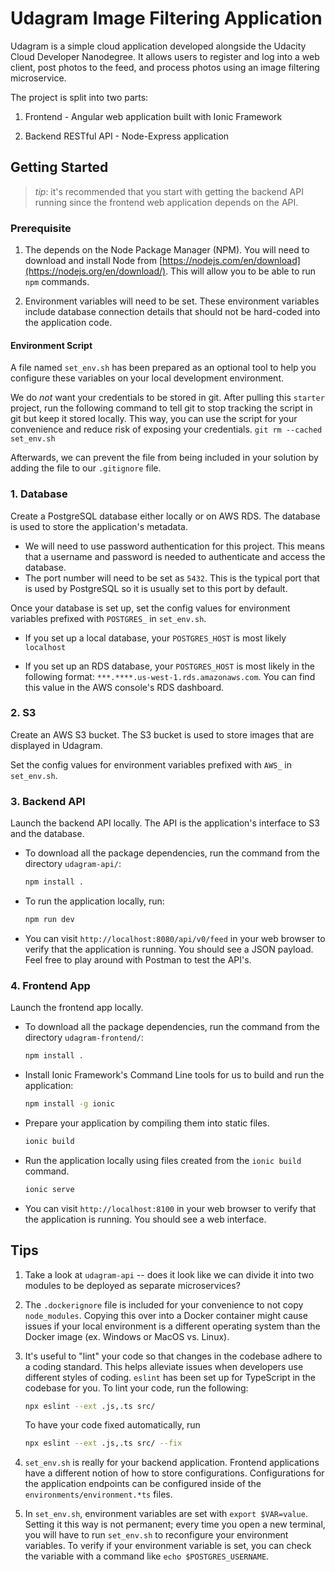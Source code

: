 # Udagram Image Filtering Application

Udagram is a simple cloud application developed alongside the Udacity Cloud
Developer Nanodegree. It allows users to register and log into a web client,
post photos to the feed, and process photos using an image filtering microservice.

The project is split into two parts:

1. Frontend - Angular web application built with Ionic Framework

2. Backend RESTful API - Node-Express application

## Getting Started

> _tip_: it's recommended that you start with getting the backend API running
> since the frontend web application depends on the API.

### Prerequisite

1. The depends on the Node Package Manager (NPM). You will need to download and
install Node from [https://nodejs.com/en/download](https://nodejs.org/en/download/).
This will allow you to be able to run `npm` commands.

2. Environment variables will need to be set. These environment variables include
database connection details that should not be hard-coded into the application code.

#### Environment Script

A file named `set_env.sh` has been prepared as an optional tool to help you configure
these variables on your local development environment.

We do _not_ want your credentials to be stored in git. After pulling this `starter`
project, run the following command to tell git to stop tracking the script in git
but keep it stored locally. This way, you can use the script for your convenience
and reduce risk of exposing your credentials.
`git rm --cached set_env.sh`

Afterwards, we can prevent the file from being included in your solution by adding
the file to our `.gitignore` file.

### 1. Database

Create a PostgreSQL database either locally or on AWS RDS. The database is used to
store the application's metadata.

* We will need to use password authentication for this project. This means that a
username and password is needed to authenticate and access the database.
* The port number will need to be set as `5432`. This is the typical port that is
used by PostgreSQL so it is usually set to this port by default.

Once your database is set up, set the config values for environment variables
prefixed with `POSTGRES_` in `set_env.sh`.

* If you set up a local database, your `POSTGRES_HOST` is most likely `localhost`

* If you set up an RDS database, your `POSTGRES_HOST` is most likely in the
following format: `***.****.us-west-1.rds.amazonaws.com`. You can find this
value in the AWS console's RDS dashboard.

### 2. S3

Create an AWS S3 bucket. The S3 bucket is used to store images that are
displayed in Udagram.

Set the config values for environment variables prefixed with `AWS_` in
`set_env.sh`.

### 3. Backend API

Launch the backend API locally. The API is the application's interface to S3 and
the database.

* To download all the package dependencies, run the command from the directory
`udagram-api/`:

    ```bash
    npm install .
    ```

* To run the application locally, run:

    ```bash
    npm run dev
    ```

* You can visit `http://localhost:8080/api/v0/feed` in your web browser to
verify that the application is running. You should see a JSON payload. Feel free
to play around with Postman to test the API's.

### 4. Frontend App

Launch the frontend app locally.

* To download all the package dependencies, run the command from the directory
`udagram-frontend/`:

    ```bash
    npm install .
    ```

* Install Ionic Framework's Command Line tools for us to build and run the
application:

    ```bash
    npm install -g ionic
    ```

* Prepare your application by compiling them into static files.

    ```bash
    ionic build
    ```

* Run the application locally using files created from the `ionic build` command.

    ```bash
    ionic serve
    ```

* You can visit `http://localhost:8100` in your web browser to verify that the
application is running. You should see a web interface.

## Tips

1. Take a look at `udagram-api` -- does it look like we can divide it into two
modules to be deployed as separate microservices?
2. The `.dockerignore` file is included for your convenience to not copy
`node_modules`. Copying this over into a Docker container might cause issues if
your local environment is a different operating system than the Docker image
(ex. Windows or MacOS vs. Linux).
3. It's useful to "lint" your code so that changes in the codebase adhere to a
coding standard. This helps alleviate issues when developers use different
styles of coding. `eslint` has been set up for TypeScript in the codebase for
you. To lint your code, run the following:

    ```bash
    npx eslint --ext .js,.ts src/
    ```

    To have your code fixed automatically, run

    ```bash
    npx eslint --ext .js,.ts src/ --fix
    ```

4. `set_env.sh` is really for your backend application. Frontend applications
have a different notion of how to store configurations. Configurations for the
application endpoints can be configured inside of the
`environments/environment.*ts` files.
5. In `set_env.sh`, environment variables are set with `export $VAR=value`.
Setting it this way is not permanent; every time you open a new terminal, you
will have to run `set_env.sh` to reconfigure your environment variables. To
verify if your environment variable is set, you can check the variable with a
command like `echo $POSTGRES_USERNAME`.
